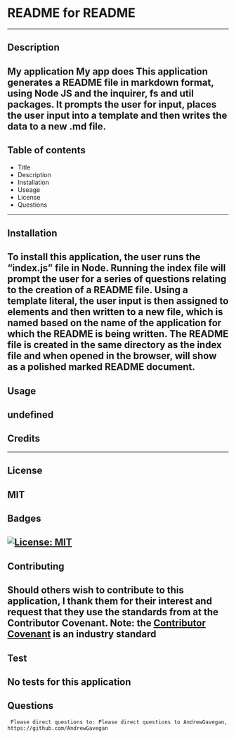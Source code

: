 
# README for README
---
## Description
   My application My app does This application generates a README file in markdown format, using Node JS and the inquirer, fs and util packages. It prompts the user for input, places the user input into a template and then writes the data to a new .md file.
---
## Table of contents
* Title
* Description
* Installation
* Useage
* License
* Questions
---

## Installation
   To install this application, the user runs the “index.js” file in Node. Running the index file will prompt the user for a series of questions relating to the creation of a README file. Using a template literal, the user input is then assigned to elements and then written to a new file, which is named based on the name of the application for which the README is being written. The README file is created in the same directory as the index file and when opened in the browser, will show as a polished marked README document.
---
## Usage 
   undefined
---
## Credits 
---
## License
   MIT
---
## Badges 
        
 [![License: MIT](https://img.shields.io/badge/License-MIT-yellow.svg)](https://opensource.org/licenses/MIT)
---

## Contributing 
Should others wish to contribute to this application, I thank them for their interest and request that they use the standards from at the Contributor Covenant.
Note: the [Contributor Covenant](https://www.contributor-covenant.org/) is an industry standard
---

## Test
  No tests for this application
---

## Questions
     Please direct questions to: Please direct questions to AndrewGavegan, https://github.com/AndrewGavegan
     
